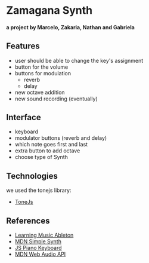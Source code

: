 # Zamagana Synth

#### a project by Marcelo, Zakaria, Nathan and Gabriela

## Features

- user should be able to change the key's assignment
- button for the volume
- buttons for modulation
  - reverb
  - delay
- new octave addition
- new sound recording (eventually)

## Interface

- keyboard
- modulator buttons (reverb and delay)
- which note goes first and last
- extra button to add octave
- choose type of Synth

## Technologies

we used the tonejs library:

- [ToneJs](https://tonejs.github.io/)

## References

- [Learning Music Ableton](https://learningmusic.ableton.com/)
- [MDN Simple Synth](https://developer.mozilla.org/en-US/docs/Web/API/Web_Audio_API/Simple_synth)
- [JS Piano Keyboard](https://www.freecodecamp.org/news/javascript-piano-keyboard/)
- [MDN Web Audio API](https://developer.mozilla.org/en-US/docs/Web/API/Web_Audio_API)
